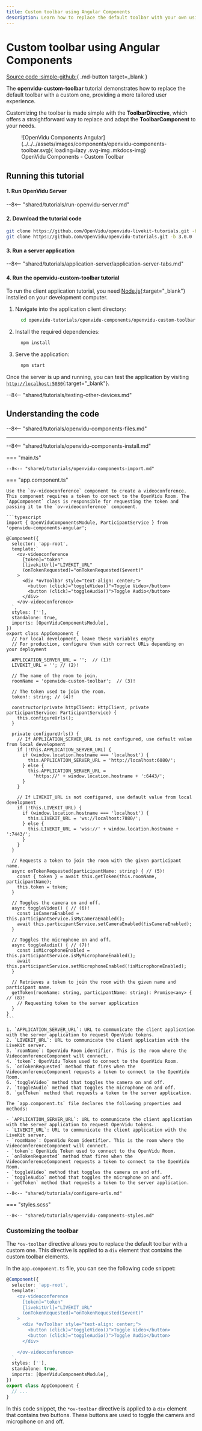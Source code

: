 ```yaml
---
title: Custom toolbar using Angular Components
description: Learn how to replace the default toolbar with your own using OpenVidu Angular Components.
---
```


# Custom toolbar using Angular Components

[Source code :simple-github:](https://github.com/OpenVidu/openvidu-tutorials/tree/3.0.0/openvidu-components-angular/openvidu-custom-toolbar){ .md-button target=\_blank }

The **openvidu-custom-toolbar** tutorial demonstrates how to replace the default toolbar with a custom one, providing a more tailored user experience.

Customizing the toolbar is made simple with the **ToolbarDirective**, which offers a straightforward way to replace and adapt the **ToolbarComponent** to your needs.

<figure markdown>
  ![OpenVidu Components Angular](../../../assets/images/components/openvidu-components-toolbar.svg){ loading=lazy .svg-img  .mkdocs-img}
  <figcaption>OpenVidu Components - Custom Toolbar</figcaption>
</figure>

## Running this tutorial

#### 1. Run OpenVidu Server

--8<-- "shared/tutorials/run-openvidu-server.md"

#### 2. Download the tutorial code

```bash
git clone https://github.com/OpenVidu/openvidu-livekit-tutorials.git -b 3.0.0
git clone https://github.com/OpenVidu/openvidu-tutorials.git -b 3.0.0
```

#### 3. Run a server application

--8<-- "shared/tutorials/application-server/application-server-tabs.md"

#### 4. Run the openvidu-custom-toolbar tutorial

To run the client application tutorial, you need [Node.js](https://nodejs.org/en/download/package-manager){:target="\_blank"} installed on your development computer.

1.  Navigate into the application client directory:

    ```bash
      cd openvidu-tutorials/openvidu-components/openvidu-custom-toolbar
    ```

2.  Install the required dependencies:

    ```bash
      npm install
    ```

3.  Serve the application:

    ```bash
      npm start
    ```

Once the server is up and running, you can test the application by visiting [`http://localhost:5080`](http://localhost:5080){:target="\_blank"}.

<!-- ![OpenVidu Angular Components - Custom Toolbar](../../../assets/images/components/custom-toolbar.png){ loading=lazy } -->

--8<-- "shared/tutorials/testing-other-devices.md"

## Understanding the code

--8<-- "shared/tutorials/openvidu-components-files.md"

---

--8<-- "shared/tutorials/openvidu-components-install.md"

=== "main.ts"

    --8<-- "shared/tutorials/openvidu-components-import.md"

=== "app.component.ts"

    Use the `ov-videoconference` component to create a videoconference. This component requires a token to connect to the OpenVidu Room. The `AppComponent` class is responsible for requesting the token and passing it to the `ov-videoconference` component.

    ```typescript
    import { OpenViduComponentsModule, ParticipantService } from 'openvidu-components-angular';

    @Component({
      selector: 'app-root',
      template:`
        <ov-videoconference
          [token]="token"
          [livekitUrl]="LIVEKIT_URL"
          (onTokenRequested)="onTokenRequested($event)"
        >
          <div *ovToolbar style="text-align: center;">
            <button (click)="toggleVideo()">Toggle Video</button>
            <button (click)="toggleAudio()">Toggle Audio</button>
          </div>
        </ov-videoconference>
      `,
      styles: [''],
      standalone: true,
      imports: [OpenViduComponentsModule],
    })
    export class AppComponent {
      // For local development, leave these variables empty
      // For production, configure them with correct URLs depending on your deployment

      APPLICATION_SERVER_URL = '';  // (1)!
      LIVEKIT_URL = ''; // (2)!

      // The name of the room to join.
      roomName = 'openvidu-custom-toolbar';  // (3)!

      // The token used to join the room.
      token!: string; // (4)!

      constructor(private httpClient: HttpClient, private participantService: ParticipantService) {
        this.configureUrls();
      }

      private configureUrls() {
        // If APPLICATION_SERVER_URL is not configured, use default value from local development
        if (!this.APPLICATION_SERVER_URL) {
          if (window.location.hostname === 'localhost') {
            this.APPLICATION_SERVER_URL = 'http://localhost:6080/';
          } else {
            this.APPLICATION_SERVER_URL =
              'https://' + window.location.hostname + ':6443/';
          }
        }

        // If LIVEKIT_URL is not configured, use default value from local development
        if (!this.LIVEKIT_URL) {
          if (window.location.hostname === 'localhost') {
            this.LIVEKIT_URL = 'ws://localhost:7880/';
          } else {
            this.LIVEKIT_URL = 'wss://' + window.location.hostname + ':7443/';
          }
        }
      }

      // Requests a token to join the room with the given participant name.
      async onTokenRequested(participantName: string) { // (5)!
        const { token } = await this.getToken(this.roomName, participantName);
        this.token = token;
      }

      // Toggles the camera on and off.
      async toggleVideo() { // (6)!
        const isCameraEnabled = this.participantService.isMyCameraEnabled();
        await this.participantService.setCameraEnabled(!isCameraEnabled);
      }

      // Toggles the microphone on and off.
      async toggleAudio() { // (7)!
        const isMicrophoneEnabled = this.participantService.isMyMicrophoneEnabled();
        await this.participantService.setMicrophoneEnabled(!isMicrophoneEnabled);
      }

      // Retrieves a token to join the room with the given name and participant name.
      getToken(roomName: string, participantName: string): Promise<any> { // (8)!
        // Requesting token to the server application
      }
    }
    ```

    1. `APPLICATION_SERVER_URL`: URL to communicate the client application with the server application to request OpenVidu tokens.
    2. `LIVEKIT_URL`: URL to communicate the client application with the LiveKit server.
    3. `roomName`: OpenVidu Room identifier. This is the room where the VideoconferenceComponent will connect.
    4. `token`: OpenVidu Token used to connect to the OpenVidu Room.
    5. `onTokenRequested` method that fires when the VideoconferenceComponent requests a token to connect to the OpenVidu Room.
    6. `toggleVideo` method that toggles the camera on and off.
    7. `toggleAudio` method that toggles the microphone on and off.
    8. `getToken` method that requests a token to the server application.

    The `app.component.ts` file declares the following properties and methods:

    - `APPLICATION_SERVER_URL`: URL to communicate the client application with the server application to request OpenVidu tokens.
    - `LIVEKIT_URL`: URL to communicate the client application with the LiveKit server.
    - `roomName`: OpenVidu Room identifier. This is the room where the VideoconferenceComponent will connect.
    - `token`: OpenVidu Token used to connect to the OpenVidu Room.
    - `onTokenRequested` method that fires when the VideoconferenceComponent requests a token to connect to the OpenVidu Room.
    - `toggleVideo` method that toggles the camera on and off.
    - `toggleAudio` method that toggles the microphone on and off.
    - `getToken` method that requests a token to the server application.

    --8<-- "shared/tutorials/configure-urls.md"

=== "styles.scss"

    --8<-- "shared/tutorials/openvidu-components-styles.md"

### Customizing the toolbar

The `*ov-toolbar` directive allows you to replace the default toolbar with a custom one. This directive is applied to a `div` element that contains the custom toolbar elements.

In the `app.component.ts` file, you can see the following code snippet:

```typescript
@Component({
  selector: 'app-root',
  template:`
    <ov-videoconference
      [token]="token"
      [livekitUrl]="LIVEKIT_URL"
      (onTokenRequested)="onTokenRequested($event)"
    >
      <div *ovToolbar style="text-align: center;">
        <button (click)="toggleVideo()">Toggle Video</button>
        <button (click)="toggleAudio()">Toggle Audio</button>
      </div>

    </ov-videoconference>
  `,
  styles: [''],
  standalone: true,
  imports: [OpenViduComponentsModule],
})
export class AppComponent {
  // ...
}
```

In this code snippet, the `*ov-toolbar` directive is applied to a `div` element that contains two buttons. These buttons are used to toggle the camera and microphone on and off.

<!-- ## Deploying openvidu-custom-toolbar

#### 1) Build the docker image

Under the root project folder, you can see the `openvidu-components/docker/` directory. Here it is included all the required files yo make it possible the deployment with OpenVidu.

First of all, you will need to create the **openvidu-custom-toolbar** docker image. Under `openvidu-components/docker/` directory you will find the `create_image.sh` script. This script will create the docker image with the [openvidu-basic-node](application-server/openvidu-basic-node/) as application server and the static files.

```bash
./create_image.sh openvidu/openvidu-custom-toolbar-demo:X.Y.Z openvidu-custom-toolbar
```

The script needs two parameters:

1. The name of the docker image to create.
2. The name of the tutorial folder.

This script will create an image named `openvidu/openvidu-custom-toolbar-demo:X.Y.Z`. This name will be used in the next step.

#### 2) Deploy the docker image

Time to deploy the docker image. You can follow the [Deploy OpenVidu based application with Docker](/deployment/deploying-openvidu-apps/#with-docker) guide for doing this. -->
